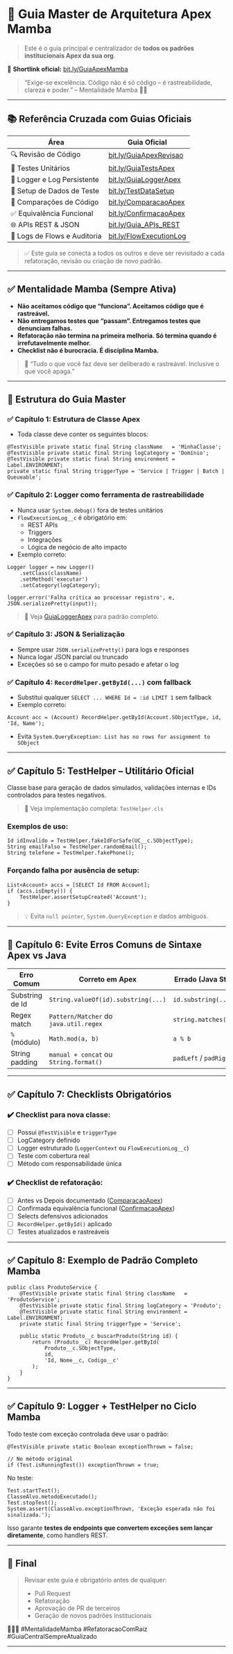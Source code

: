 # 🧱 Guia Master de Arquitetura Apex Mamba

> Este é o guia principal e centralizador de **todos os padrões institucionais Apex da sua org**.

📎 **Shortlink oficial:** [bit.ly/GuiaApexMamba](https://bit.ly/GuiaApexMamba)

> “Exige-se excelência. Código não é só código – é rastreabilidade, clareza e poder.” – Mentalidade Mamba 🧠🔥

---

## 📚 Referência Cruzada com Guias Oficiais

| Área                      | Guia Oficial                                                    |
|---------------------------|------------------------------------------------------------------|
| 🔍 Revisão de Código       | [bit.ly/GuiaApexRevisao](https://bit.ly/GuiaApexRevisao)         |
| 🧪 Testes Unitários        | [bit.ly/GuiaTestsApex](https://bit.ly/GuiaTestsApex)             |
| 🩵 Logger e Log Persistente| [bit.ly/GuiaLoggerApex](https://bit.ly/GuiaLoggerApex)           |
| 🧱 Setup de Dados de Teste | [bit.ly/TestDataSetup](https://bit.ly/TestDataSetup)             |
| 🔄 Comparações de Código   | [bit.ly/ComparacaoApex](https://bit.ly/ComparacaoApex)           |
| ✅ Equivalência Funcional  | [bit.ly/ConfirmacaoApex](https://bit.ly/ConfirmacaoApex)         |
| 🌐 APIs REST & JSON        | [bit.ly/Guia_APIs_REST](https://bit.ly/Guia_APIs_REST)           |
| 🧾 Logs de Flows e Auditoria| [bit.ly/FlowExecutionLog](https://bit.ly/FlowExecutionLog)       |

> ✅ Este guia se conecta a todos os outros e deve ser revisitado a cada refatoração, revisão ou criação de novo padrão.

---

## ✅ Mentalidade Mamba (Sempre Ativa)

- **Não aceitamos código que “funciona”. Aceitamos código que é rastreável.**
- **Não entregamos testes que “passam”. Entregamos testes que denunciam falhas.**
- **Refatoração não termina na primeira melhoria. Só termina quando é irrefutavelmente melhor.**
- **Checklist não é burocracia. É disciplina Mamba.**

> 🧠 “Tudo o que você faz deve ser deliberado e rastreável. Inclusive o que você apaga.”

---

## 🧱 Estrutura do Guia Master

### ✅ Capítulo 1: Estrutura de Classe Apex

- Toda classe deve conter os seguintes blocos:
```apex
@TestVisible private static final String className   = 'MinhaClasse';
@TestVisible private static final String logCategory = 'Domínio';
@TestVisible private static final String environment = Label.ENVIRONMENT;
private static final String triggerType = 'Service | Trigger | Batch | Queueable';
```

### ✅ Capítulo 2: Logger como ferramenta de rastreabilidade

- Nunca usar `System.debug()` fora de testes unitários
- `FlowExecutionLog__c` é obrigatório em:
  - REST APIs
  - Triggers
  - Integrações
  - Lógica de negócio de alto impacto
- Exemplo correto:
```apex
Logger logger = new Logger()
    .setClass(className)
    .setMethod('executar')
    .setCategory(logCategory);

logger.error('Falha crítica ao processar registro', e, JSON.serializePretty(input));
```

> 📘 Veja [GuiaLoggerApex](https://bit.ly/GuiaLoggerApex) para padrão completo.

### ✅ Capítulo 3: JSON & Serialização

- Sempre usar `JSON.serializePretty()` para logs e responses
- Nunca logar JSON parcial ou truncado
- Exceções só se o campo for muito pesado e afetar o log

### ✅ Capítulo 4: `RecordHelper.getById(...)` com fallback

- Substitui qualquer `SELECT ... WHERE Id = :id LIMIT 1` sem fallback
- Exemplo correto:
```apex
Account acc = (Account) RecordHelper.getById(Account.SObjectType, id, 'Id, Name');
```
- Evita `System.QueryException: List has no rows for assignment to SObject`

---

## ✅ Capítulo 5: TestHelper – Utilitário Oficial

Classe base para geração de dados simulados, validações internas e IDs controlados para testes negativos.

> 📘 Veja implementação completa: `TestHelper.cls`

### Exemplos de uso:
```apex
Id idInvalido = TestHelper.fakeIdForSafe(UC__c.SObjectType);
String emailFalso = TestHelper.randomEmail();
String telefone = TestHelper.fakePhone();
```

### Forçando falha por ausência de setup:
```apex
List<Account> accs = [SELECT Id FROM Account];
if (accs.isEmpty()) {
    TestHelper.assertSetupCreated('Account');
}
```
> 💡 Evita `null pointer`, `System.QueryException` e dados ambíguos.

---

## 🔁 Capítulo 6: Evite Erros Comuns de Sintaxe Apex vs Java

| Erro Comum       | Correto em Apex                      | Errado (Java Style)        |
|------------------|---------------------------------------|-----------------------------|
| Substring de Id  | `String.valueOf(id).substring(...)`   | `id.substring(...)`         |
| Regex match      | `Pattern/Matcher` do `java.util.regex`| `string.matches(...)`       |
| `%` (módulo)     | `Math.mod(a, b)`                      | `a % b`                     |
| String padding   | `manual + concat` ou `String.format()`| `padLeft` / `padRight`      |

---

## ✅ Capítulo 7: Checklists Obrigatórios

### ✔️ Checklist para nova classe:
- [ ] Possui `@TestVisible` e `triggerType`
- [ ] LogCategory definido
- [ ] Logger estruturado (`LoggerContext` ou `FlowExecutionLog__c`)
- [ ] Teste com cobertura real
- [ ] Método com responsabilidade única

### ✔️ Checklist de refatoração:
- [ ] Antes vs Depois documentado ([ComparacaoApex](https://bit.ly/ComparacaoApex))
- [ ] Confirmada equivalência funcional ([ConfirmacaoApex](https://bit.ly/ConfirmacaoApex))
- [ ] Selects defensivos adicionados
- [ ] `RecordHelper.getById()` aplicado
- [ ] Testes atualizados e rastreáveis

---

## ✅ Capítulo 8: Exemplo de Padrão Completo Mamba

```apex
public class ProdutoService {
    @TestVisible private static final String className   = 'ProdutoService';
    @TestVisible private static final String logCategory = 'Produto';
    @TestVisible private static final String environment = Label.ENVIRONMENT;
    private static final String triggerType = 'Service';

    public static Produto__c buscarProduto(String id) {
        return (Produto__c) RecordHelper.getById(
            Produto__c.SObjectType,
            id,
            'Id, Nome__c, Codigo__c'
        );
    }
}
```

---

## ✅ Capítulo 9: Logger + TestHelper no Ciclo Mamba

Todo teste com exceção controlada deve usar o padrão:

```apex
@TestVisible private static Boolean exceptionThrown = false;

// No método original
if (Test.isRunningTest()) exceptionThrown = true;
```

No teste:
```apex
Test.startTest();
ClasseAlvo.metodoExecutado();
Test.stopTest();
System.assert(ClasseAlvo.exceptionThrown, 'Exceção esperada não foi sinalizada.');
```

Isso garante **testes de endpoints que convertem exceções sem lançar diretamente**, como handlers REST.

---

## 🧠 Final

> Revisar este guia é obrigatório antes de qualquer:
> - Pull Request
> - Refatoração
> - Aprovação de PR de terceiros
> - Geração de novos padrões institucionais

🧠🧱🧪 #MentalidadeMamba #RefatoracaoComRaiz #GuiaCentralSempreAtualizado

---

